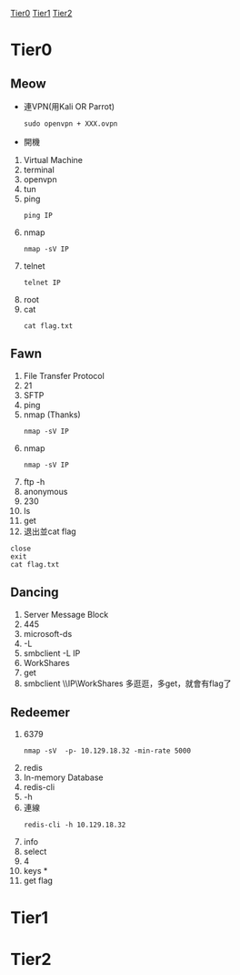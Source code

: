 [Tier0](https://github.com/johnie123456789/Hack_The_Box_note/blob/main/Start_point.md#tier0)
[Tier1](https://github.com/johnie123456789/Hack_The_Box_note/blob/main/Start_point.md#tier1)
[Tier2](https://github.com/johnie123456789/Hack_The_Box_note/blob/main/Start_point.md#tier2)
# Tier0
## Meow

+  連VPN(用Kali OR Parrot)
   ```
   sudo openvpn + XXX.ovpn
   ```
+  開機
1. Virtual Machine
2. terminal
3. openvpn
4. tun
5. ping
   ```
   ping IP
   ```
6. nmap
   ```
   nmap -sV IP 
   ```
7. telnet
   ```
   telnet IP
   ```
8. root
9. cat
   ```
   cat flag.txt
   ```

## Fawn
1. File Transfer Protocol
2. 21
3. SFTP
4. ping
5. nmap (Thanks)
   ```
   nmap -sV IP 
   ```
6. nmap
   ```
   nmap -sV IP 
   ```
7. ftp -h
8. anonymous
9.  230
10. ls
11. get
12. 退出並cat flag
   ```
   close
   exit
   cat flag.txt
   ```

## Dancing
1. Server Message Block
2. 445
3. microsoft-ds
4. -L
5. smbclient -L IP
6. WorkShares
7. get
8. smbclient \\\\IP\\WorkShares
   多逛逛，多get，就會有flag了

## Redeemer
1. 6379
   ```
   nmap -sV  -p- 10.129.18.32 -min-rate 5000

   ```
2. redis
3. In-memory Database
4. redis-cli
5. -h
6. 連線
   ```
   redis-cli -h 10.129.18.32
   ```
7. info
8. select
9. 4
10. keys *
11. get flag
# Tier1
# Tier2
